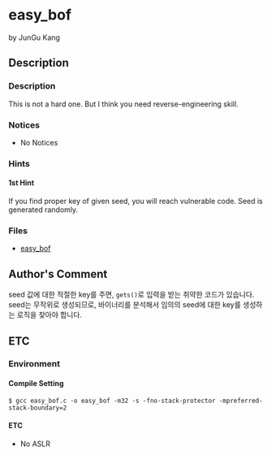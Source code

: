 # easy_bof

by JunGu Kang

## Description

### Description

This is not a hard one. But I think you need reverse-engineering skill.

### Notices

* No Notices

### Hints

#### 1st Hint

If you find proper key of given seed, you will reach vulnerable code. Seed is generated randomly.

### Files

* [easy_bof](https://github.com/ajou-whois/1st-cyber-security-mini-ctf/blob/master/challenges/easy_bof/easy_bof)

## Author's Comment

seed 값에 대한 적절한 key를 주면, `gets()`로 입력을 받는 취약한 코드가 있습니다.
seed는 무작위로 생성되므로, 바이너리를 분석해서 임의의 seed에 대한 key를 생성하는 로직을 찾아야 합니다.

## ETC

### Environment

#### Compile Setting

```text
$ gcc easy_bof.c -o easy_bof -m32 -s -fno-stack-protector -mpreferred-stack-boundary=2
```

#### ETC

* No ASLR